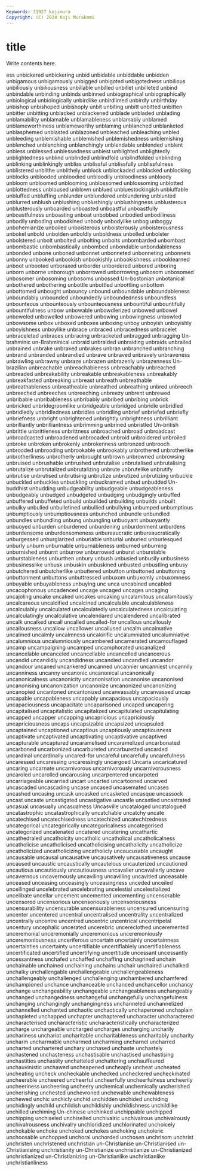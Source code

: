 ```yaml
---
Keywords: 31927 kojimura
Copyright: (C) 2024 Koji Murakami
---
```


# title

Write contents here.



ess
unbickered unbickering unbid unbidable unbiddable unbidden unbigamous unbigamously unbigged unbigoted
unbigotedness unbilious unbiliously unbiliousness unbillable unbilled unbillet unbilleted unbind unbindable
unbinding unbinds unbinned unbiographical unbiographically unbiological unbiologically unbirdlike unbirdlimed unbirdly
unbirthday unbishop unbishoped unbishoply unbit unbiting unbitt unbitted unbitten unbitter
unbitting unblacked unblackened unblade unbladed unblading unblamability unblamable unblamableness unblamably
unblamed unblameworthiness unblameworthy unblaming unblanched unblanketed unblasphemed unblasted unblazoned unbleached
unbleaching unbled unbleeding unblemishable unblemished unblemishedness unblemishing unblenched unblenching unblenchingly
unblendable unblended unblent unbless unblessed unblessedness unblest unblighted unblightedly unblightedness
unblind unblinded unblindfold unblindfolded unblinding unblinking unblinkingly unbliss unblissful unblissfully
unblissfulness unblistered unblithe unblithely unblock unblockaded unblocked unblocking unblocks unblooded
unbloodied unbloodily unbloodiness unbloody unbloom unbloomed unblooming unblossomed unblossoming unblotted
unblottedness unbloused unblown unblued unbluestockingish unbluffable unbluffed unbluffing unblunder unblundered
unblundering unblunted unblurred unblush unblushing unblushingly unblushingness unblusterous unblusterously unboarded
unboasted unboastful unboastfully unboastfulness unboasting unboat unbobbed unbodied unbodiliness unbodily
unboding unbodkined unbody unbodylike unbog unboggy unbohemianize unboiled unboisterous unboisterously
unboisterousness unbokel unbold unbolden unboldly unboldness unbolled unbolster unbolstered unbolt
unbolted unbolting unbolts unbombarded unbombast unbombastic unbombastically unbombed unbondable unbondableness
unbonded unbone unboned unbonnet unbonneted unbonneting unbonnets unbonny unbooked unbookish
unbookishly unbookishness unbooklearned unboot unbooted unboraxed unborder unbordered unbored unboring
unborn unborne unborough unborrowed unborrowing unbosom unbosomed unbosomer unbosoming unbosoms
unbossed Un-bostonian unbotanical unbothered unbothering unbottle unbottled unbottling unbottom unbottomed
unbought unbouncy unbound unboundable unboundableness unboundably unbounded unboundedly unboundedness unboundless
unbounteous unbounteously unbounteousness unbountiful unbountifully unbountifulness unbow unbowable unbowdlerized unbowed
unbowel unboweled unbowelled unbowered unbowing unbowingness unbowled unbowsome unbox unboxed
unboxes unboxing unboy unboyish unboyishly unboyishness unboylike unbrace unbraced unbracedness
unbracelet unbraceleted unbraces unbracing unbracketed unbragged unbragging Un-brahminic un-Brahminical unbraid
unbraided unbraiding unbraids unbrailed unbrained unbrake unbraked unbrakes unbran unbranched
unbranching unbrand unbranded unbrandied unbrave unbraved unbravely unbraveness unbrawling unbrawny
unbraze unbrazen unbrazenly unbrazenness Un-brazilian unbreachable unbreachableness unbreachably unbreached unbreaded
unbreakability unbreakable unbreakableness unbreakably unbreakfasted unbreaking unbreast unbreath unbreathable unbreathableness
unbreatheable unbreathed unbreathing unbred unbreech unbreeched unbreeches unbreeching unbreezy unbrent
unbrewed unbribable unbribableness unbribably unbribed unbribing unbrick unbricked unbridegroomlike unbridgeable
unbridged unbridle unbridled unbridledly unbridledness unbridles unbridling unbrief unbriefed unbriefly
unbriefness unbright unbrightened unbrightly unbrightness unbrilliant unbrilliantly unbrilliantness unbrimming unbrined
unbristled Un-british unbrittle unbrittleness unbrittness unbroached unbroad unbroadcast unbroadcasted unbroadened
unbrocaded unbroid unbroidered unbroiled unbroke unbroken unbrokenly unbrokenness unbronzed unbrooch
unbrooded unbrooding unbrookable unbrookably unbrothered unbrotherlike unbrotherliness unbrotherly unbrought unbrown
unbrowned unbrowsing unbruised unbrushable unbrushed unbrutalise unbrutalised unbrutalising unbrutalize unbrutalized
unbrutalizing unbrute unbrutelike unbrutify unbrutise unbrutised unbrutising unbrutize unbrutized unbrutizing
unbuckle unbuckled unbuckles unbuckling unbuckramed unbud unbudded Un-buddhist unbudding unbudgeability
unbudgeable unbudgeableness unbudgeably unbudged unbudgeted unbudging unbudgingly unbuffed unbuffered unbuffeted
unbuild unbuilded unbuilding unbuilds unbuilt unbulky unbulled unbulletined unbullied unbullying
unbumped unbumptious unbumptiously unbumptiousness unbunched unbundle unbundled unbundles unbundling unbung
unbungling unbuoyant unbuoyantly unbuoyed unburden unburdened unburdening unburdenment unburdens unburdensome
unburdensomeness unbureaucratic unbureaucratically unburgessed unburglarized unburiable unburial unburied unburlesqued unburly
unburn unburnable unburnableness unburned unburning unburnished unburnt unburrow unburrowed unburst
unburstable unburstableness unburthen unbury unbush unbusied unbusily unbusiness unbusinesslike unbusk
unbuskin unbuskined unbusted unbustling unbusy unbutchered unbutcherlike unbuttered unbutton unbuttoned
unbuttoning unbuttonment unbuttons unbuttressed unbuxom unbuxomly unbuxomness unbuyable unbuyableness unbuying
unc unca uncabined uncabled uncacophonous uncadenced uncage uncaged uncages uncaging
uncajoling uncake uncaked uncakes uncaking uncalamitous uncalamitously uncalcareous uncalcified uncalcined
uncalculable uncalculableness uncalculably uncalculated uncalculatedly uncalculatedness uncalculating uncalculatingly uncalculative uncalendared
uncalendered uncalibrated uncalk uncalked uncall uncalled uncalled-for uncallous uncallously uncallousness
uncallow uncallower uncallused uncalm uncalmative uncalmed uncalmly uncalmness uncalorific uncalumniated
uncalumniative uncalumnious uncalumniously uncambered uncamerated uncamouflaged uncamp uncampaigning uncamped uncamphorated
uncanalized uncancelable uncanceled uncancellable uncancelled uncancerous uncandid uncandidly uncandidness uncandied
uncandled uncandor uncandour uncaned uncankered uncanned uncannier uncanniest uncannily uncanniness
uncanny uncanonic uncanonical uncanonically uncanonicalness uncanonicity uncanonisation uncanonise uncanonised uncanonising
uncanonization uncanonize uncanonized uncanonizing uncanopied uncantoned uncantonized uncanvassably uncanvassed uncap
uncapable uncapableness uncapably uncapacious uncapaciously uncapaciousness uncapacitate uncaparisoned uncaped uncapering
uncapitalised uncapitalistic uncapitalized uncapitulated uncapitulating uncapped uncapper uncapping uncapricious uncapriciously
uncapriciousness uncaps uncapsizable uncapsized uncapsuled uncaptained uncaptioned uncaptious uncaptiously uncaptiousness
uncaptivate uncaptivated uncaptivating uncaptivative uncaptived uncapturable uncaptured uncaramelised uncaramelized uncarbonated
uncarboned uncarbonized uncarbureted uncarburetted uncarded uncardinal uncardinally uncared-for uncareful uncarefully
uncarefulness uncaressed uncaressing uncaressingly uncargoed Uncaria uncaricatured uncaring uncarnate uncarnivorous
uncarnivorously uncarnivorousness uncaroled uncarolled uncarousing uncarpentered uncarpeted uncarriageable uncarried uncart
uncarted uncartooned uncarved uncascaded uncascading uncase uncased uncasemated uncases uncashed
uncasing uncask uncasked uncasketed uncasque uncassock uncast uncaste uncastigated uncastigative
uncastle uncastled uncastrated uncasual uncasually uncasualness Uncasville uncataloged uncatalogued uncatastrophic
uncatastrophically uncatchable uncatchy uncate uncatechised uncatechisedness uncatechized uncatechizedness uncategorical uncategorically
uncategoricalness uncategorised uncategorized uncatenated uncatered uncatering uncathartic uncathedraled uncatholcity uncatholic
uncatholical uncatholicalness uncatholicise uncatholicised uncatholicising uncatholicity uncatholicize uncatholicized uncatholicizing uncatholicly
uncaucusable uncaught uncausable uncausal uncausative uncausatively uncausativeness uncause uncaused uncaustic
uncaustically uncautelous uncauterized uncautioned uncautious uncautiously uncautiousness uncavalier uncavalierly uncave
uncavernous uncavernously uncaviling uncavilling uncavitied unceasable unceased unceasing unceasingly unceasingness
unceded unceiled unceilinged uncelebrated uncelebrating uncelestial uncelestialized uncelibate uncellar uncement
uncemented uncementing uncensorable uncensored uncensorious uncensoriously uncensoriousness uncensurability uncensurable uncensurableness
uncensured uncensuring uncenter uncentered uncentral uncentralised uncentrality uncentralized uncentrally uncentre
uncentred uncentric uncentrical uncentripetal uncentury uncephalic uncerated uncerebric uncereclothed unceremented
unceremonial unceremonially unceremonious unceremoniously unceremoniousness unceriferous uncertain uncertainly uncertainness uncertainties
uncertainty uncertifiable uncertifiablely uncertifiableness uncertificated uncertified uncertifying uncertitude uncessant uncessantly
uncessantness unchafed unchaffed unchaffing unchagrined unchain unchainable unchained unchaining unchains
unchair unchaired unchalked unchalky unchallengable unchallengeable unchallengeableness unchallengeably unchallenged unchallenging
unchambered unchamfered unchampioned unchance unchanceable unchanced unchancellor unchancy unchange unchangeability
unchangeable unchangeableness unchangeably unchanged unchangedness unchangeful unchangefully unchangefulness unchanging unchangingly
unchangingness unchanneled unchannelized unchannelled unchanted unchaotic unchaotically unchaperoned unchaplain unchapleted
unchapped unchapter unchaptered uncharacter uncharactered uncharacterised uncharacteristic uncharacteristically uncharacterized uncharge
unchargeable uncharged uncharges uncharging uncharily unchariness unchariot uncharitable uncharitableness uncharitably
uncharity uncharm uncharmable uncharmed uncharming uncharnel uncharred uncharted unchartered unchary
unchased unchaste unchastely unchastened unchasteness unchastisable unchastised unchastising unchastities unchastity
unchatteled unchattering unchauffeured unchauvinistic unchawed uncheapened uncheaply uncheat uncheated uncheating
uncheck uncheckable unchecked uncheckered uncheckmated uncheerable uncheered uncheerful uncheerfully uncheerfulness
uncheerily uncheeriness uncheering uncheery unchemical unchemically uncherished uncherishing unchested unchevroned
unchewable unchewableness unchewed unchic unchicly unchid unchidden unchided unchiding unchidingly
unchild unchildish unchildishly unchildishness unchildlike unchilled unchiming Un-chinese unchinked unchippable
unchipped unchipping unchiseled unchiselled unchivalric unchivalrous unchivalrously unchivalrousness unchivalry unchloridized
unchlorinated unchoicely unchokable unchoke unchoked unchokes unchoking uncholeric unchoosable unchopped
unchoral unchorded unchosen unchrisom unchrist unchristen unchristened unchristian un-Christianise un-Christianised
un-Christianising unchristianity un-Christianize unchristianize un-Christianized unchristianized un-Christianizing un-Christianlike unchristianlike unchristianliness
